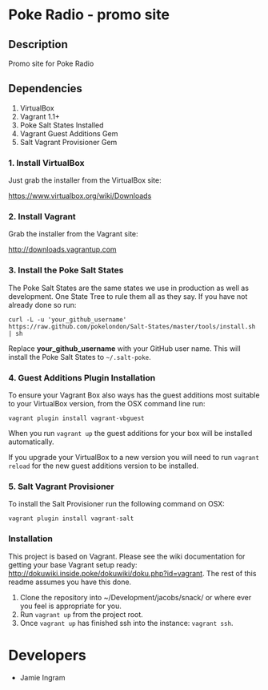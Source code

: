 # Poke Radio - promo site

## Description

Promo site for Poke Radio

## Dependencies

1. VirtualBox
2. Vagrant 1.1+
3. Poke Salt States Installed
4. Vagrant Guest Additions Gem
5. Salt Vagrant Provisioner Gem

### 1. Install VirtualBox

Just grab the installer from the VirtualBox site:

https://www.virtualbox.org/wiki/Downloads

### 2. Install Vagrant

Grab the installer from the Vagrant site:

http://downloads.vagrantup.com

### 3. Install the Poke Salt States

The Poke Salt States are the same states we use in production as well as development. One State Tree to rule them all as they say. If you have not already done so run:

``curl -L -u 'your_github_username' https://raw.github.com/pokelondon/Salt-States/master/tools/install.sh | sh``

Replace **your_github_username** with your GitHub user name. This will install the Poke Salt States to `~/.salt-poke`.

### 4. Guest Additions Plugin Installation

To ensure your Vagrant Box also ways has the guest additions most suitable to your VirtualBox version, from the OSX command line run:

``vagrant plugin install vagrant-vbguest``

When you run ``vagrant up`` the guest additions for your box will be installed automatically.

If you upgrade your VirtualBox to a new version you will need to run ``vagrant reload`` for the new guest additions version to be installed.

### 5. Salt Vagrant Provisioner

To install the Salt Provisioner run the following command on OSX:

``vagrant plugin install vagrant-salt``

### Installation

This project is based on Vagrant. Please see the wiki documentation for getting your base Vagrant setup ready: http://dokuwiki.inside.poke/dokuwiki/doku.php?id=vagrant. The rest of this readme assumes you have this done.

 1. Clone the repository into ~/Development/jacobs/snack/ or where ever you feel is appropriate for you.
 2. Run ``vagrant up`` from the project root.
 3. Once ``vagrant up`` has finished ssh into the instance: ``vagrant ssh``.

# Developers

 * Jamie Ingram
